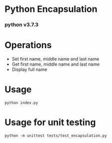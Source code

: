 # Python Encapsulation  
### python v3.7.3

# Operations  

* Set first name, middle name and last name  
* Get first name, middle name and last name  
* Display full name  


# Usage  
```
python index.py  
```

# Usage for unit testing  
```  
python -m unittest tests/test_encapsulation.py  
```  
